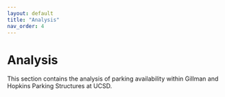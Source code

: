 ```yaml
---
layout: default
title: "Analysis"
nav_order: 4
---
```


# Analysis

This section contains the analysis of parking availability within Gillman and Hopkins Parking Structures at UCSD.
